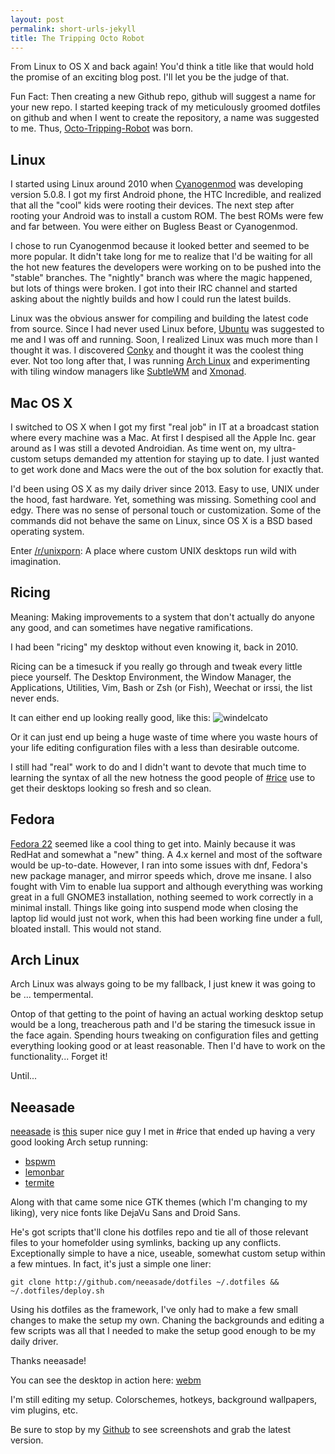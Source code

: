 ```yaml
---
layout: post
permalink: short-urls-jekyll
title: The Tripping Octo Robot
---
```


From Linux to OS X and back again! You'd think a title like that would
hold the promise of an exciting blog post. I'll let you be the judge of
that.

Fun Fact: Then creating a new Github repo, github will suggest a name
for your new repo. I started keeping track of my meticulously groomed
dotfiles on github and when I went to create the repository, a name was
suggested to me. Thus, [Octo-Tripping-Robot](https://github.com/internaught/tripping-octo-robot) was born.

## Linux

I started using Linux around 2010 when 
[Cyanogenmod](http://www.cyanogenmod.org/) was developing 
version 5.0.8. I got my first Android phone, the HTC Incredible, and 
realized that all the "cool" kids were rooting their devices. The next 
step after rooting your Android was to install a custom ROM. The best 
ROMs were few and far between. You were either on Bugless Beast or 
Cyanogenmod.

I chose to run Cyanogenmod because it looked better and seemed to be
more popular. It didn't take long for me to realize that I'd be waiting
for all the hot new features the developers were working on to be
pushed into the "stable" branches. The "nightly" branch was where the
magic happened, but lots of things were broken. I got into their IRC
channel and started asking about the nightly builds and how I could run
the latest builds.

Linux was the obvious answer for compiling and building the latest code
from source. Since I had never used Linux before, 
[Ubuntu](http://www.ubuntu.com/) was suggested to me and I was off and
running. Soon, I realized Linux was much more than I thought it was. 
I discovered [Conky](http://conky.sourceforge.net/) and thought it was
the coolest thing ever. Not too long after that, I was running 
[Arch Linux](https://www.archlinux.org/) and experimenting with tiling
window managers like [SubtleWM](http://subtle.subforge.org/) and
[Xmonad](http://xmonad.org/).

## Mac OS X

I switched to OS X when I got my first "real job" in IT at a broadcast
station where every machine was a Mac. At first I despised all the 
Apple Inc. gear around as I was still a devoted Androidian. As time
went on, my ultra-custom setups demanded my attention for staying
up to date. I just wanted to get work done and Macs were the out of the
box solution for exactly that.

I'd been using OS X as my daily driver since 2013. Easy to use, UNIX
under the hood, fast hardware. Yet, something was missing. Something
cool and edgy. There was no sense of personal touch or customization.
Some of the commands did not behave the same on Linux, since OS X is a
BSD based operating system.

Enter [/r/unixporn](https://www.reddit.com/r/unixporn): A place where
custom UNIX desktops run wild with imagination.

## Ricing

Meaning: Making improvements to a system that don't actually do anyone
any good, and can sometimes have negative ramifications.

I had been "ricing" my desktop without even knowing it, back in 2010.

Ricing can be a timesuck if you really go through and tweak every
little piece yourself. The Desktop Environment, the Window Manager, the
Applications, Utilities, Vim, Bash or Zsh (or Fish), Weechat or irssi,
the list never ends. 

It can either end up looking really good, like this:
![windelcato](https://camo.githubusercontent.com/8595e3f06d3aba3dc4455fdeb623cb1dd3811d8d/68747470733a2f2f7261772e6769746875622e636f6d2f77696e64656c696361746f2f646f7466696c65732f6d61737465722f73637265656e73686f742e706e67)

Or it can just end up being a huge waste of time where you waste hours
of your life editing configuration files with a less than desirable
outcome.

I still had "real" work to do and I didn't want to devote that much time to learning the syntax of all the new hotness the good people of 
[#rice](https://rizon.net/) use to get their desktops looking so fresh and so clean.

## Fedora

[Fedora 22](https://getfedora.org/en/workstation/) seemed like a cool thing to get into. Mainly because it was RedHat and somewhat a "new" thing. A 4.x kernel and most of the software would be up-to-date.
However, I ran into some issues with dnf, Fedora's new package manager, and mirror speeds which, drove me insane. I also fought with Vim
to enable lua support and although everything was working great in a full GNOME3 installation, nothing seemed to work correctly in a minimal install. Things like
going into suspend mode when closing the laptop lid would just not work, when this had been working fine under a full, bloated install. This would not stand.

## Arch Linux

Arch Linux was always going to be my fallback, I just knew it was going to be ... tempermental.

Ontop of that getting to the point of having an actual working desktop setup would be a long, treacherous path and I'd be staring the timesuck issue in the face again. Spending hours tweaking on configuration files and getting everything looking good or at least reasonable. Then I'd have to
work on the functionality... Forget it! 

Until...

## Neeasade

[neeasade](http://neeasade.net/) is [this](https://github.com/neeasade/) super nice guy I met in #rice that ended up having a very good looking Arch setup running:

* [bspwm](https://github.com/baskerville/bspwm)
* [lemonbar](https://github.com/krypt-n/bar)
* [termite](https://github.com/thestinger/termite)

Along with that came some nice GTK themes (which I'm changing to my liking), very nice fonts like DejaVu Sans and Droid Sans.

He's got scripts that'll clone his dotfiles repo and tie all of those relevant files to your homefolder using symlinks, backing up any conflicts. Exceptionally simple to have a nice, useable, somewhat custom setup within a few mintues. In fact, it's just a simple one liner:

`git clone http://github.com/neeasade/dotfiles ~/.dotfiles && ~/.dotfiles/deploy.sh`

Using his dotfiles as the framework, I've only had to make a few small changes to make the setup my own. Chaning the backgrounds and editing a few scripts was all that I needed to make the setup good enough to be my daily driver.

Thanks neeasade!

You can see the desktop in action here: [webm](https://sr.ht/61e69.webm)

I'm still editing my setup. Colorschemes, hotkeys, background wallpapers, vim plugins, etc.

Be sure to stop by my [Github](https://github.com/internaught/tripping-octo-robot) to see 
screenshots and grab the latest version.

